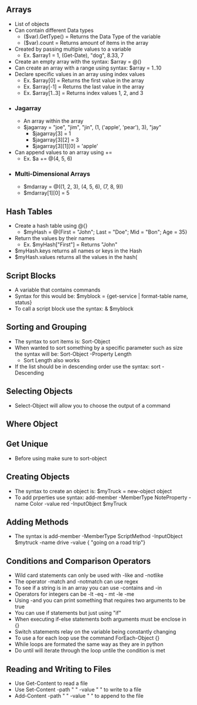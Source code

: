 ## Arrays
- List of objects
- Can contain different Data types
  - ($var).GetType() = Returns the Data Type of the variable
  - ($var).count = Returns amount of items in the array
- Created by passing multiple values to a variable
  - Ex. $array1 = 1, (Get-Date), "dog", 8.33, 7
- Create an empty array with the syntax: $array = @()
- Can create an array with a range using syntax: $array = 1..10
- Declare specific values in an array using index values
  - Ex. $array[0] = Returns the first value in the array
  - Ex. $array[-1] = Returns the last value in the array
  - Ex. $array[1..3] = Returns index values 1, 2, and 3
- ### Jagarray
  - An array within the array
  - $jagarray = "joe", "jim", "jin", (1, ('apple', 'pear'), 3), "jay"
    - $jagarray[3] = 1
    - $jagarray[3][2] = 3
    - $jagarray[3][1][0] = 'apple'
- Can append values to an array using +=
  - Ex. $a += @(4, 5, 6)
- ### Multi-Dimensional Arrays
  - $mdarray = @((1, 2, 3), (4, 5, 6), (7, 8, 9))
  - $mdarray[1][0] = 5

## Hash Tables
- Create a hash table using @{}
  - $myHash = @{First = "John"; Last = "Doe"; Mid = "Bon"; Age = 35}
- Return the values by their names
  - Ex. $myHash["First"] = Returns "John"
- $myHash.keys returns all names or keys in the Hash
- $myHash.values returns all the values in the hash(

## Script Blocks
- A variable that contains commands
- Syntax for this would be: $myblock = {get-service | format-table name, status}
- To call a script block use the syntax: & $myblock

## Sorting and Grouping
- The syntax to sort items is: Sort-Object
- When wanted to sort something by a specific parameter such as size the syntax will be: Sort-Object -Property Length
  - Sort Length also works
- If the list should be in descending order use the syntax: sort -Descending

## Selecting Objects 
- Select-Object will allow you to choose the output of a command

## Where Object

## Get Unique
- Before using make sure to sort-object

## Creating Objects
- The syntax to create an object is: $myTruck = new-object object
- To add prperties use syntax: add-member -MemberType NoteProperty -name Color -value red -InputObject $myTruck

## Adding Methods
- The syntax is add-member -MemberType ScriptMethod -InputObject $mytruck -name drive -value { "going on a road trip"}

## Conditions and Comparison Operators
- Wild card statements can only be used with -like and -notlike
- The operator -match and -notmatch can use regex
- To see if a string is in an array you can use -contains and -in
- Operators for integers can be -lt -eq - mt -le -me
- Using -and you can print something that requires two arguments to be true
- You can use if statements but just using "if"
- When executing if-else statements both arguments must be enclose in {}
- Switch statements relay on the variable being constantly changing
- To use a for each loop use the command ForEach-Object {}
- While loops are formated the same way as they are in python
- Do until will iterate through the loop untile the condition is met

## Reading and Writing to Files
- Use Get-Content to read a file
- Use Set-Content -path " " -value " " to write to a file
- Add-Content -path " " -value " " to append to the file
